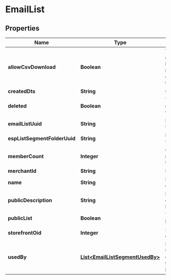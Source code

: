 
# EmailList

## Properties
Name | Type | Description | Notes
------------ | ------------- | ------------- | -------------
**allowCsvDownload** | **Boolean** | True if the current user has the rights to download this list. |  [optional]
**createdDts** | **String** | Created date |  [optional]
**deleted** | **Boolean** | True if this campaign was deleted |  [optional]
**emailListUuid** | **String** | Email list UUID |  [optional]
**espListSegmentFolderUuid** | **String** | List/Segment folder UUID |  [optional]
**memberCount** | **Integer** | Count of members in this list |  [optional]
**merchantId** | **String** | Merchant ID |  [optional]
**name** | **String** | Name of email list |  [optional]
**publicDescription** | **String** | Description of list shown to customer. |  [optional]
**publicList** | **Boolean** | True if this list is public |  [optional]
**storefrontOid** | **Integer** | Storefront oid |  [optional]
**usedBy** | [**List&lt;EmailListSegmentUsedBy&gt;**](EmailListSegmentUsedBy.md) | Details on the flows or campaigns that use this list. |  [optional]



